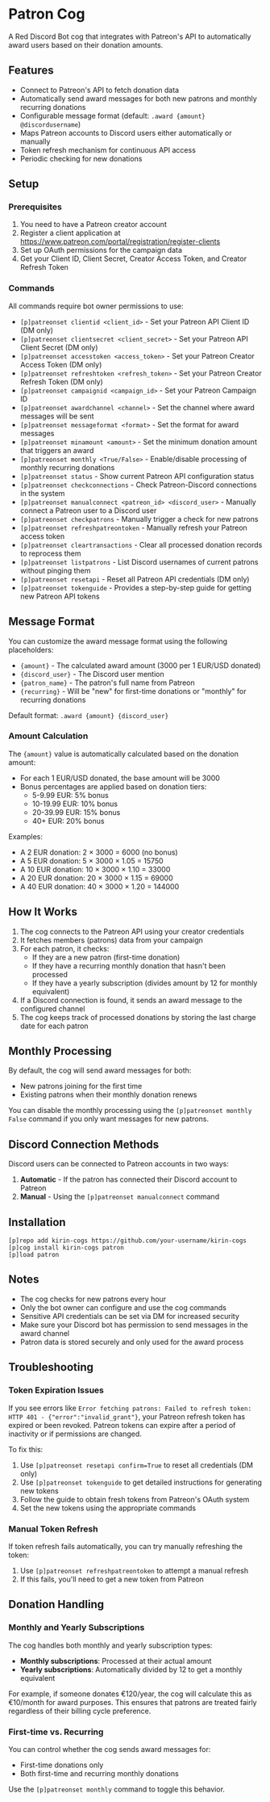 # Patron Cog

A Red Discord Bot cog that integrates with Patreon's API to automatically award users based on their donation amounts.

## Features

- Connect to Patreon's API to fetch donation data
- Automatically send award messages for both new patrons and monthly recurring donations
- Configurable message format (default: `.award {amount} @discordusername`)
- Maps Patreon accounts to Discord users either automatically or manually
- Token refresh mechanism for continuous API access
- Periodic checking for new donations

## Setup

### Prerequisites

1. You need to have a Patreon creator account
2. Register a client application at https://www.patreon.com/portal/registration/register-clients
3. Set up OAuth permissions for the campaign data
4. Get your Client ID, Client Secret, Creator Access Token, and Creator Refresh Token

### Commands

All commands require bot owner permissions to use:

- `[p]patreonset clientid <client_id>` - Set your Patreon API Client ID (DM only)
- `[p]patreonset clientsecret <client_secret>` - Set your Patreon API Client Secret (DM only)
- `[p]patreonset accesstoken <access_token>` - Set your Patreon Creator Access Token (DM only)
- `[p]patreonset refreshtoken <refresh_token>` - Set your Patreon Creator Refresh Token (DM only)
- `[p]patreonset campaignid <campaign_id>` - Set your Patreon Campaign ID
- `[p]patreonset awardchannel <channel>` - Set the channel where award messages will be sent
- `[p]patreonset messageformat <format>` - Set the format for award messages
- `[p]patreonset minamount <amount>` - Set the minimum donation amount that triggers an award
- `[p]patreonset monthly <True/False>` - Enable/disable processing of monthly recurring donations
- `[p]patreonset status` - Show current Patreon API configuration status
- `[p]patreonset checkconnections` - Check Patreon-Discord connections in the system
- `[p]patreonset manualconnect <patreon_id> <discord_user>` - Manually connect a Patreon user to a Discord user
- `[p]patreonset checkpatrons` - Manually trigger a check for new patrons
- `[p]patreonset refreshpatreontoken` - Manually refresh your Patreon access token
- `[p]patreonset cleartransactions` - Clear all processed donation records to reprocess them
- `[p]patreonset listpatrons` - List Discord usernames of current patrons without pinging them
- `[p]patreonset resetapi` - Reset all Patreon API credentials (DM only)
- `[p]patreonset tokenguide` - Provides a step-by-step guide for getting new Patreon API tokens

## Message Format

You can customize the award message format using the following placeholders:
- `{amount}` - The calculated award amount (3000 per 1 EUR/USD donated)
- `{discord_user}` - The Discord user mention
- `{patron_name}` - The patron's full name from Patreon
- `{recurring}` - Will be "new" for first-time donations or "monthly" for recurring donations

Default format: `.award {amount} {discord_user}`

### Amount Calculation

The `{amount}` value is automatically calculated based on the donation amount:
- For each 1 EUR/USD donated, the base amount will be 3000
- Bonus percentages are applied based on donation tiers:
  - 5-9.99 EUR: 5% bonus
  - 10-19.99 EUR: 10% bonus
  - 20-39.99 EUR: 15% bonus
  - 40+ EUR: 20% bonus

Examples:
- A 2 EUR donation: 2 × 3000 = 6000 (no bonus)
- A 5 EUR donation: 5 × 3000 × 1.05 = 15750
- A 10 EUR donation: 10 × 3000 × 1.10 = 33000
- A 20 EUR donation: 20 × 3000 × 1.15 = 69000
- A 40 EUR donation: 40 × 3000 × 1.20 = 144000

## How It Works

1. The cog connects to the Patreon API using your creator credentials
2. It fetches members (patrons) data from your campaign
3. For each patron, it checks:
   - If they are a new patron (first-time donation)
   - If they have a recurring monthly donation that hasn't been processed
   - If they have a yearly subscription (divides amount by 12 for monthly equivalent)
4. If a Discord connection is found, it sends an award message to the configured channel
5. The cog keeps track of processed donations by storing the last charge date for each patron

## Monthly Processing

By default, the cog will send award messages for both:
- New patrons joining for the first time
- Existing patrons when their monthly donation renews

You can disable the monthly processing using the `[p]patreonset monthly False` command if you only want messages for new patrons.

## Discord Connection Methods

Discord users can be connected to Patreon accounts in two ways:
1. **Automatic** - If the patron has connected their Discord account to Patreon
2. **Manual** - Using the `[p]patreonset manualconnect` command

## Installation

```
[p]repo add kirin-cogs https://github.com/your-username/kirin-cogs
[p]cog install kirin-cogs patron
[p]load patron
```

## Notes

- The cog checks for new patrons every hour
- Only the bot owner can configure and use the cog commands
- Sensitive API credentials can be set via DM for increased security
- Make sure your Discord bot has permission to send messages in the award channel
- Patron data is stored securely and only used for the award process

## Troubleshooting

### Token Expiration Issues

If you see errors like `Error fetching patrons: Failed to refresh token: HTTP 401 - {"error":"invalid_grant"}`, your Patreon refresh token has expired or been revoked. Patreon tokens can expire after a period of inactivity or if permissions are changed.

To fix this:
1. Use `[p]patreonset resetapi confirm=True` to reset all credentials (DM only)
2. Use `[p]patreonset tokenguide` to get detailed instructions for generating new tokens
3. Follow the guide to obtain fresh tokens from Patreon's OAuth system
4. Set the new tokens using the appropriate commands

### Manual Token Refresh

If token refresh fails automatically, you can try manually refreshing the token:
1. Use `[p]patreonset refreshpatreontoken` to attempt a manual refresh
2. If this fails, you'll need to get a new token from Patreon 

## Donation Handling

### Monthly and Yearly Subscriptions

The cog handles both monthly and yearly subscription types:

- **Monthly subscriptions**: Processed at their actual amount
- **Yearly subscriptions**: Automatically divided by 12 to get a monthly equivalent

For example, if someone donates €120/year, the cog will calculate this as €10/month for award purposes. This ensures that patrons are treated fairly regardless of their billing cycle preference.

### First-time vs. Recurring

You can control whether the cog sends award messages for:
- First-time donations only
- Both first-time and recurring monthly donations

Use the `[p]patreonset monthly` command to toggle this behavior. 